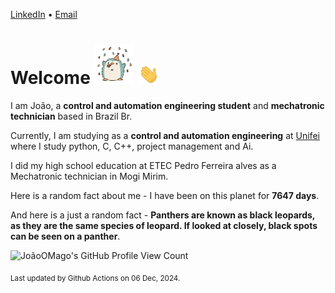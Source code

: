[LinkedIn](https://www.linkedin.com/in/joão-pedro-gozzoli-b95641301/) &bull;
[Email](joaopedrogozzoli@gmail.com)

# Welcome <img src="happy.gif" height="64px" /> <img src="wave.gif" height="32px" />

I am João, a  **control and automation engineering student** and **mechatronic technician** based in Brazil Br.

Currently, I am studying as a **control and automation engineering** at [Unifei](https://unifei.edu.br) where I study python, C, C++, project management and Ai.

I did my high school education at ETEC Pedro Ferreira alves as a Mechatronic technician in Mogi Mirim.

Here is a random fact about me - I have been on this planet for **7647 days**.

And here is a just a random fact -  **Panthers are known as black leopards, as they are the same species of leopard. If looked at closely, black spots can be seen on a panther**.

![JoãoOMago's GitHub Profile View Count](https://komarev.com/ghpvc/?username=JoaoOMago)

<sub>Last updated by Github Actions on 06 Dec, 2024.</sub>
